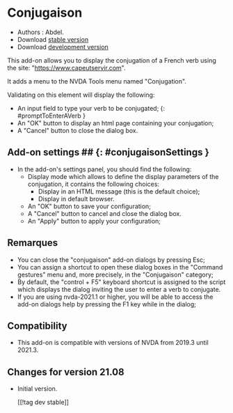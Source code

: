 # Conjugaison #

* Authors : Abdel.
* Download [stable version][1]
* Download [development version][2]

This add-on allows you to display the conjugation of a French verb using the site: "https://www.capeutservir.com".

It adds a menu to the NVDA Tools menu named "Conjugation".

Validating on this element will display the following:


* An input field to type your verb to be conjugated;
{: #promptToEnterAVerb }
* An "OK" button to display an html page containing your conjugation;
* A "Cancel" button to close the dialog box.


## Add-on settings ## {: #conjugaisonSettings }

* In the add-on's settings panel, you should find the following:
    * Display mode which allows to define the display parameters of the conjugation, it contains the following choices:
        * Display in an HTML message (this is the default choice);
        * Display in default browser.
    * An "OK" button to save your configuration;
    * A "Cancel" button to cancel and close the dialog box.
    * An "Apply" button to apply your configuration;


## Remarques ##

* You can close the "conjugaison" add-on dialogs by pressing Esc;
* You can assign a shortcut to open these dialog boxes in the "Command gestures" menu and, more precisely, in the "Conjugaison" category;
* By default, the "control + F5" keyboard shortcut is assigned to the script which displays the dialog inviting the user to enter a verb to conjugate.
* If you are using nvda-2021.1 or higher, you will be able to access the add-on dialogs help by pressing the F1 key while in the dialog;


## Compatibility ##

* This add-on is compatible with versions of NVDA from 2019.3 until 2021.3.


## Changes for version 21.08 ##

* Initial version.
  
  
  [[!tag dev stable]]

[1]: http://cyber25.free.fr/nvda-addons/conjugaison-21.08.nvda-addon

[2]: http://cyber25.free.fr/nvda-addons/conjugaison-21.08-dev.nvda-addon
